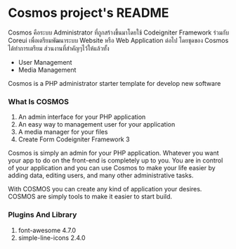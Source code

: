 # Cosmos project's README

Cosmos คือระบบ Administrator ที่ถูกสร้างขี้นมาโดยใช้ Codeigniter Framework ร่วมกับ Coreui เพื่อเตรียมพัฒนาระบบ Website หรือ Web Application ต่อไป โดยชุดของ Cosmos ได้ทำการเตรียม ส่วนงานที่สำคัญๆไว้ให้แล้วทั้ง

* User Management
* Media Management

Cosmos is a PHP administrator starter template for develop new software

### What Is COSMOS

1. An admin interface for your PHP application
2. An easy way to management user for your application
3. A media manager for your files
4. Create Form Codeigniter Framework 3

Cosmos is simply an admin for your PHP application. Whatever you want your app to do on the front-end is completely up to you. You are in control of your application and you can use Cosmos to make your life easier by adding data, editing users, and many other administrative tasks.

With COSMOS you can create any kind of application your desires. COSMOS are simply tools to make it easier to start build.

### Plugins And Library
1. font-awesome 4.7.0
2. simple-line-icons 2.4.0
